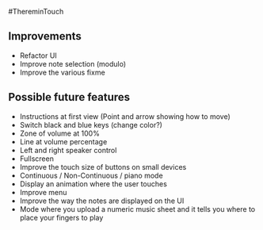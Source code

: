 #ThereminTouch

## Improvements
- Refactor UI
- Improve note selection (modulo)
- Improve the various fixme

## Possible future features
- Instructions at first view (Point and arrow showing how to move)
- Switch black and blue keys (change color?)
- Zone of volume at 100%
- Line at volume percentage
- Left and right speaker control
- Fullscreen
- Improve the touch size of buttons on small devices
- Continuous / Non-Continuous / piano mode
- Display an animation where the user touches
- Improve menu
- Improve the way the notes are displayed on the UI
- Mode where you upload a numeric music sheet and it tells you where to place your fingers to play